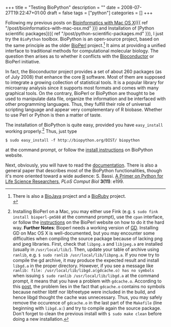 +++
title = "Testing BioPython"
description = ""
date = 2008-07-27T19:22:47+01:00
draft = false
tags = ["python"]
categories = []
+++

Following my previous posts on [Bioinformatics with Mac OS X]({{ ref "/post/bioinformatics-with-mac-osx.md" }}) and Installation of [Python scientific packages]({{ ref "/post/python-scientific-packages.md" }}), I just try the `BioPython` toolbox. BioPython is an open-source project, based on the same principle as the older [BioPerl][BioPerl] project.[^1] It aims at providing a unified interface to traditional methods for computational molecular biology. The question then arises as to whether it conflicts with the [Bioconductor][Bioconductor] or BioPerl initiative.

In fact, the Bioconductor project provides a set of about 260 packages (as of July 2008) that enhance the core [R][R] software. Most of them are supposed to integrate a growing collection of statistical tools. It is a popular library for microarray analysis since it supports most formats and comes with many graphical tools. On the contrary, BioPerl or BioPython are thought to be used to manipulate data file, organize the information and be interfaced with other programming languages. Thus, they fulfill their role of universal scripting language and appear very complementary of R biobase. Whether to use Perl or Python is then a matter of taste.

The installation of BioPython is quite easy, provided you have `easy_install` working properly.[^2] Thus, just type

```
$ sudo easy_install -f http://biopython.org/DIST/ biopython
```

at the command prompt, or follow the [install instructions][install instructions] on BioPython
website.

Next, obviously, you will have to read the [documentation][documentation]. There is also a general paper that describes most of the BioPython functionalities, though it's more oriented toward a wide audience: S. Bassi. [A Primer on Python for Life Science Researchers], *PLoS Comput Biol* **3(11)**: e199.

[^1]: There is also a <a href="http://biojava.org/">BioJava</a> project and a <a href="http://sciruby.codeforpeople.com/sr.cgi/BioRuby">BioRuby</a> project.<br />

[^2]: Installing BioPerl on a Mac, you may either use Fink (e.g. `$ sudo fink install bioperl-pm588` at the command prompt), use the `cpan` interface, or follow the <a href="http://www.bioperl.org/wiki/Installing_Bioperl_for_Unix">instructions</a> on the BioPerl website on how to do it the hard way. **Further Notes**: Bioperl needs a working version of <a href="http://www.boutell.com/gd/">GD</a>. Installing GD on Mac OS X is well-documented, but you may encounter some difficulties when compiling the source package because of lacking png and jpeg libraries. First, check that `libpng.a` and `libjpeg.a` are installed (usually in `/usr/local/lib/`). Then, update your table of archive using
`ranlib`, e.g. `$ sudo ranlib /usr/local/lib/libpng.a`. If you now try to compile the gd archive, it may produce the expected result and install `libgd.a` in the proper directory. However, if you see a message like `ranlib: file: /usr/local/lib/libgd.a(gdcache.o) has no
symbols` when issuing `$ sudo ranlib /usr/local/lib/libgd.a` at the command prompt, it means that you have a problem with `gdcache.o`. According to this <a href="http://osdir.com/ml/ntop.devel/2004-05/msg00034.html">post</a>, the problem lies in the fact that `gdcache.o` contains no symbols because neither libttf nor libfreetype were included in the build, and hence libgd thought the cache was unnecessary. Thus, you may safely remove the occurence of `gdcache.o` in the last part of the `Makefile` (line beginning with `libgd.a:`) and try to compile again the source package. Don't forget to clean the previous install with `$ sudo make clean` before doing a new installation.


[Bioinformatics with Mac OS X]: /2008/06/15/bioinformatics-with-mac-osx.html
[Python scientifical packages]: /2008/07/02/python-scientific-packages.html
[BioPerl]: http://www.bioperl.org/
[Bioconductor]: http://www.bioconductor.org
[R]: http://www.r-project.org
[install instructions]: http://biopython.org/wiki/Download
[documentation]: http://biopython.org/wiki/Documentation
[A Primer on Python for Life Science Researchers]: http://www.ploscompbiol.org/article/info:doi%2F10.1371%2Fjournal.pcbi.0030199
